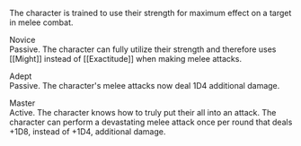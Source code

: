 The character is trained to use their strength for maximum effect on a target in melee combat.

Novice<br>Passive. The character can fully utilize their strength and therefore uses [[Might]] instead of [[Exactitude]] when making melee attacks.

Adept<br>Passive. The character's melee attacks now deal 1D4 additional damage.

Master<br>Active. The character knows how to truly put their all into an attack. The character can perform a devastating melee attack once per round that deals +1D8, instead of +1D4, additional damage.